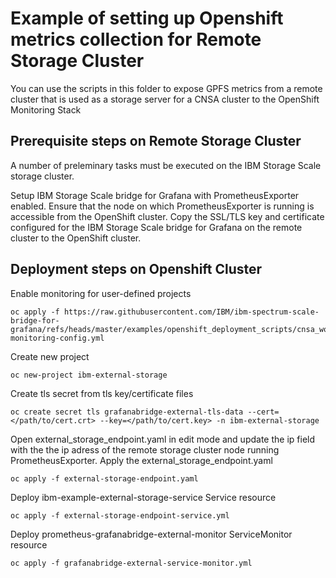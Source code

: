 # Example of setting up Openshift metrics collection for Remote Storage Cluster 



You can use the scripts in this folder to expose GPFS metrics from a remote cluster that is used as a storage server for a CNSA cluster to the OpenShift Monitoring Stack

## Prerequisite steps on Remote Storage Cluster

A number of preleminary tasks must be executed on the IBM Storage Scale storage cluster. 

Setup IBM Storage Scale bridge for Grafana with PrometheusExporter enabled.
Ensure that the node on which PrometheusExporter is running is accessible from the OpenShift cluster.
Copy the SSL/TLS key and certificate configured for the IBM Storage Scale bridge for Grafana on the remote cluster to the OpenShift cluster.

## Deployment steps on Openshift Cluster

Enable monitoring for user-defined projects
```shell
oc apply -f https://raw.githubusercontent.com/IBM/ibm-spectrum-scale-bridge-for-grafana/refs/heads/master/examples/openshift_deployment_scripts/cnsa_workload_monitoring/cluster-monitoring-config.yml
```

Create new project
```shell
oc new-project ibm-external-storage
```

Create tls secret from tls key/certificate files
```shell
oc create secret tls grafanabridge-external-tls-data --cert=</path/to/cert.crt> --key=</path/to/cert.key> -n ibm-external-storage
```

Open external_storage_endpoint.yaml in edit mode and update the ip field with the the ip adress of the remote storage cluster node running PrometheusExporter.
Apply the external_storage_endpoint.yaml
```shell
oc apply -f external-storage-endpoint.yaml
```

Deploy ibm-example-external-storage-service Service resource
```shell
oc apply -f external-storage-endpoint-service.yml
```

Deploy prometheus-grafanabridge-external-monitor ServiceMonitor resource 
```shell
oc apply -f grafanabridge-external-service-monitor.yml